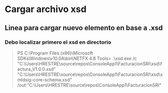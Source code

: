 # Cargar archivo xsd  
## Linea para cargar nuevo elemento en base a .xsd
### Debo localizar primero el xsd en directorio  
> PS C:\Program Files (x86)\Microsoft SDKs\Windows\v10.0A\bin\NETFX 4.8 Tools> .\xsd.exe /c "C:\Users\HRESTRE\source\repos\ConsoleApp1\FacturacionSRI\xsd\factura_V1.0.0.xsd" "C:\Users\HRESTRE\source\repos\ConsoleApp1\FacturacionSRI\xsd\xmldsig-core-schema.xsd" /out:"C:\Users\HRESTRE\source\repos\ConsoleApp1\FacturacionSRI\"   
